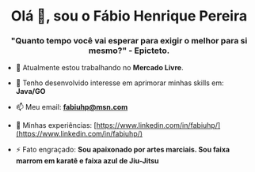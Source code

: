 <h1 align="center">Olá 👋, sou o Fábio Henrique Pereira</h1>
<h3 align="center">"Quanto tempo você vai esperar para exigir o melhor para si mesmo?" - Epicteto.</h3>

- 🔭 Atualmente estou trabalhando no **Mercado Livre**.

- 🤖 Tenho desenvolvido interesse em aprimorar minhas skills em: **Java/GO**

- 📫 Meu email: **fabiuhp@msn.com**

- 📄 Minhas experiências: [https://www.linkedin.com/in/fabiuhp/](https://www.linkedin.com/in/fabiuhp/)

- ⚡ Fato engraçado: **Sou apaixonado por artes marciais. Sou faixa marrom em karatê e faixa azul de Jiu-Jitsu**
